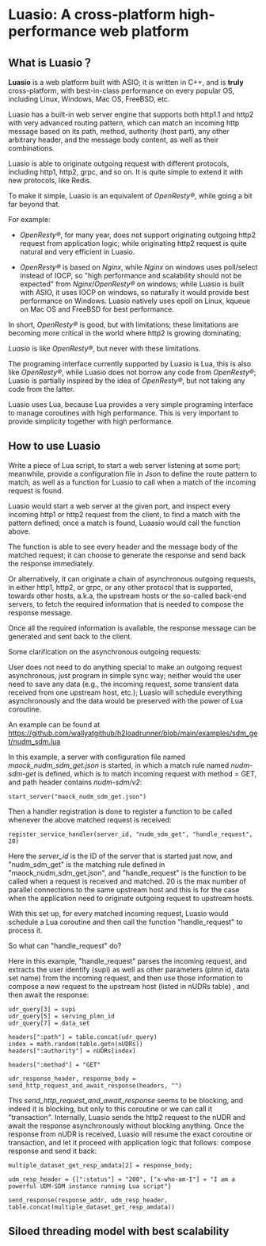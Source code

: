 # Luasio: A cross-platform high-performance web platform


## What is Luasio？
**Luasio** is a web platform built with ASIO; it is written in C++, and is **truly** cross-platform, with best-in-class performance on every popular OS, including Linux, Windows, Mac OS, FreeBSD, etc.

Luasio has a built-in web server engine that supports both http1.1 and http2 with very advanced routing pattern, which can match an incoming http message based on its path, method, authority (host part), any other arbitrary header, and the message body content, as well as their combinations.

Luasio is able to originate outgoing request with different protocols, including http1, http2, grpc, and so on. It is quite simple to extend it with new protocols, like Redis.

To make it simple, Luasio is an equivalent of *OpenResty®*, while going a bit far beyond that. 

For example:

 - *OpenResty®*, for many year, does not support originating outgoing http2 request from application logic; while originating http2 request  is quite natural and very efficient in Luasio.
   
- *OpenResty®* is based on *Nginx*, while *Nginx* on windows uses poll/select instead of IOCP, so "high performance and scalability should not be expected" from *Nginx*/*OpenResty®* on windows; while Luasio is built with ASIO, it uses IOCP on windows, so naturally it  would provide best performance on Windows.
   Luasio natively uses epoll on Linux, kqueue on Mac OS and FreeBSD for best performance.

In short, *OpenResty®* is good, but with limitations; these limitations are becoming more critical in the world where http2 is growing dominating;

*Luasio* is like *OpenResty®*, but never with these limitations.

The programing interface currently supported by Luasio is Lua, this is also like *OpenResty®*, while Luasio does not borrow any code from *OpenResty®*; Luasio is partially inspired by the idea of *OpenResty®*, but not taking any code from the latter.

Luasio uses Lua, because Lua provides a very simple programing interface to manage coroutines with high performance. This is very important to provide simplicity together with high performance.

## How to use Luasio
Write a piece of Lua script, to start a web server listening at some port; meanwhile, provide a configuration file in Json to define the route pattern to match, as well as a function for Luasio to call when a match of the incoming request is found.

Luasio would start a web server at the given port, and inspect every incoming http1 or http2 request from the client, to find a match with the pattern defined; once a match is found, Luaasio would call the function above.

The function is able to see every header and the message body of the matched request; it can choose to generate the response and send back the response immediately.

Or alternatively, it can originate a chain of asynchronous outgoing requests,  in either http1, http2, or grpc, or any other protocol that is supported, towards other hosts, a.k.a, the upstream hosts or the so-called back-end servers, to fetch the required information that is needed to compose the response message. 

Once all the required information is available, the response message can be generated and sent back to the client.

Some clarification on the asynchronous outgoing requests: 

User does not need to do anything special to make an outgoing request asynchronous, just program in simple sync way; neither would the user need to save any data (e.g., the incoming request, some transient data received from one upstream host, etc.); Luasio will schedule everything asynchronously and the data would be preserved with the power of Lua coroutine.

An example can be found at 
https://github.com/wallyatgithub/h2loadrunner/blob/main/examples/sdm_get/nudm_sdm.lua

In this example, a server with configuration file named *maock_nudm_sdm_get.json* is started, in which a match rule named *nudm-sdm-get* is defined, which is to match incoming request with method = GET, and path header contains *nudm-sdm/v2*:

	start_server("maock_nudm_sdm_get.json")

Then a handler registration is done to register a function to be called whenever the above matched request is received:

	register_service_handler(server_id, "nudm_sdm_get", "handle_request", 20)

Here the *server_id* is the ID of the server that is started just now, and "nudm_sdm_get" is the matching rule defined in "maock_nudm_sdm_get.json", and "handle_request" is the function to be called when a request is received and matched. 20 is the max number of parallel connections to the same upstream host and this is for the case when the application need to originate outgoing request to upstream hosts. 

With this set up, for every matched incoming request, Luasio would schedule a Lua coroutine and then call the function "handle_request" to process it.

So what can "handle_request" do?

Here in this example, "handle_request" parses the incoming request, and extracts the user identify (supi) as well as other parameters (plmn id, data set name) from the incoming request, and then use those information to compose a new request to the upstream host (listed in nUDRs table) , and then await the response:

	udr_query[3] = supi
    udr_query[5] = serving_plmn_id
    udr_query[7] = data_set
    
    headers[":path"] = table.concat(udr_query)
    index = math.random(table.getn(nUDRs))
    headers[":authority"] = nUDRs[index]
    
    headers[":method"] = "GET"
    
    udr_response_header, response_body = send_http_request_and_await_response(headers, "")

This *send_http_request_and_await_response* seems to be blocking, and indeed it is blocking, but only to this coroutine or we can call it "transaction". 
Internally, Luasio sends the http2 request to the nUDR and await the response asynchronously without blocking anything. 
Once the response from nUDR is received, Luasio will resume the exact coroutine or transaction, and let it proceed with application logic that follows: compose response and send it back:

	multiple_dataset_get_resp_amdata[2] = response_body;
	
    udm_resp_header = {[":status"] = "200", ["x-who-am-I"] = "I am a powerful UDM-SDM instance running Lua script"}
    
    send_response(response_addr, udm_resp_header, table.concat(multiple_dataset_get_resp_amdata))

## Siloed threading model with best scalability